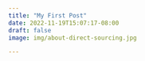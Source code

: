 ```yaml
---
title: "My First Post"
date: 2022-11-19T15:07:17-08:00
draft: false
image: img/about-direct-sourcing.jpg

---
```



